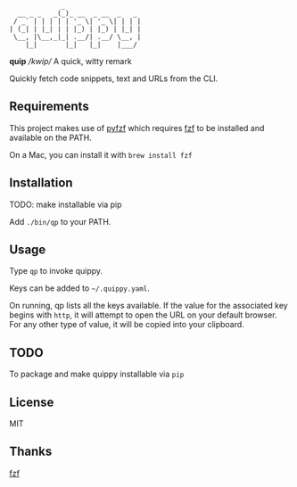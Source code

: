 ```
             _                   
  __ _ _   _(_)_ __  _ __  _   _ 
 / _` | | | | | '_ \| '_ \| | | |
| (_| | |_| | | |_) | |_) | |_| |
 \__, |\__,_|_| .__/| .__/ \__, |
    |_|       |_|   |_|    |___/ 

```
**quip**
*/kwip/*
A quick, witty remark

Quickly fetch code snippets, text and URLs from the CLI.

## Requirements

This project makes use of [pyfzf](http://www.github.com/nk412/pyfzf) which requires [fzf](http://www.github.com/junegunn/fzf) to be installed and available on the PATH.

On a Mac, you can install it with `brew install fzf`

## Installation

TODO: make installable via pip

Add `./bin/qp` to your PATH.

## Usage

Type `qp` to invoke quippy.

Keys can be added to `~/.quippy.yaml`.

On running, qp lists all the keys available. If the value for the associated key begins with `http`, it will attempt to open the URL on your default browser.
For any other type of value, it will be copied into your clipboard.

## TODO

To package and make quippy installable via `pip`

## License

MIT

## Thanks

[fzf](http://www.github.com/junegunn/fzf)
